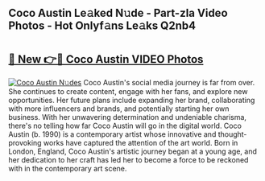 ## Coco Austin Le𝚊ked N𝚞de - Part-zIa Video Photos - Hot Onlyf𝚊ns Le𝚊ks Q2nb4

# <h2><a href="http://ab51454.deff.icu/?id=Coco+Austin">🔗 New 👉🔴 Coco Austin VIDEO Photos</a></h2>

[![Coco Austin N𝚞des](https://i.imgur.com/rIISA9y.gif)](http://ab51454.deff.icu/?id=Coco+Austin)
Coco Austin's social media journey is far from over. She continues to create content, engage with her fans, and explore new opportunities. Her future plans include expanding her brand, collaborating with more influencers and brands, and potentially starting her own business. With her unwavering determination and undeniable charisma, there's no telling how far Coco Austin will go in the digital world. Coco Austin (b. 1990) is a contemporary artist whose innovative and thought-provoking works have captured the attention of the art world. Born in London, England, Coco Austin's artistic journey began at a young age, and her dedication to her craft has led her to become a force to be reckoned with in the contemporary art scene.
